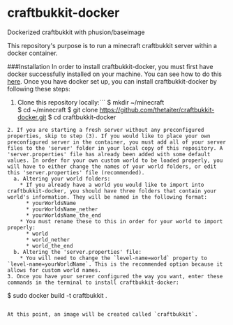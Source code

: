 craftbukkit-docker
==================
Dockerized craftbukkit with phusion/baseimage

This repository's purpose is to run a minecraft craftbukkit server within a docker container.

###Installation
In order to install craftbukkit-docker, you must first have docker successfully installed on your machine. You can see how to do this [here](http://docs.docker.com/installation/ubuntulinux/). Once you have docker set up, you can install craftbukkit-docker by following these steps:

1. Clone this repository locally:```
$ mkdir ~/minecraft <br>
$ cd ~/minecraft
$ git clone https://github.com/thetaiter/craftbukkit-docker.git
$ cd craftbukkit-docker
```
2. If you are starting a fresh server without any preconfigured properties, skip to step (3). If you would like to place your own preconfigured server in the container, you must add all of your server files to the 'server' folder in your local copy of this repository. A 'server.properties' file has already been added with some default values. In order for your own custom world to be loaded properly, you will have to either change the names of your world folders, or edit this 'server.properties' file (recommended).
  a. Altering your world folders:
    * If you already have a world you would like to import into craftbukkit-docker, you should have three folders that contain your world's information. They will be named in the following format:
      * yourWorldsName
      * yourWorldsName_nether
      * yourWorldsName_the_end
    * You must rename these to this in order for your world to import properly:
      * world
      * world_nether
      * world_the_end
  b. Altering the 'server.properties' file:
    * You will need to change the `level-name=world` property to `level-name=yourWorldName`. This is the recommended option because it allows for custom world names.
3. Once you have your server configured the way you want, enter these commands in the terminal to install craftbukkit-docker:

```
 $ sudo docker build -t craftbukkit .
```

At this point, an image will be created called `craftbukkit`.
